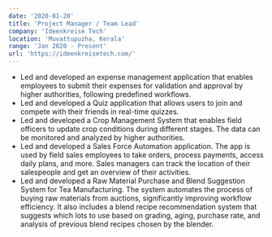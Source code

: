 ```yaml
---
date: '2020-01-20'
title: 'Project Manager / Team Lead'
company: 'Ideenkreise Tech'
location: 'Muvattupuzha, Kerala'
range: 'Jan 2020 - Present'
url: 'https://ideenkreisetech.com/'
---
```


- Led and developed an expense management application that enables employees to submit their expenses for validation and approval by higher authorities, following predefined workflows.
- Led and developed a Quiz application that allows users to join and compete with their friends in real-time quizzes.
- Led and developed a Crop Management System that enables field officers to update crop conditions during different stages. The data can be monitored and analyzed by higher authorities.
- Led and developed a Sales Force Automation application. The app is used by field sales employees to take orders, process payments, access daily plans, and more. Sales managers can track the location of their salespeople and get an overview of their activities.
- Led and developed a Raw Material Purchase and Blend Suggestion System for Tea Manufacturing. The system automates the process of buying raw materials from auctions, significantly improving workflow efficiency. It also includes a blend recipe recommendation system that suggests which lots to use based on grading, aging, purchase rate, and analysis of previous blend recipes chosen by the blender.
